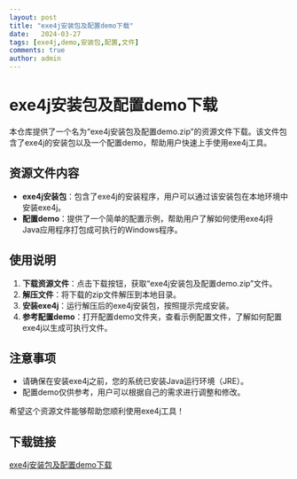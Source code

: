 ```yaml
---
layout: post
title: "exe4j安装包及配置demo下载"
date:   2024-03-27
tags: [exe4j,demo,安装包,配置,文件]
comments: true
author: admin
---
```

# exe4j安装包及配置demo下载

本仓库提供了一个名为“exe4j安装包及配置demo.zip”的资源文件下载。该文件包含了exe4j的安装包以及一个配置demo，帮助用户快速上手使用exe4j工具。

## 资源文件内容

- **exe4j安装包**：包含了exe4j的安装程序，用户可以通过该安装包在本地环境中安装exe4j。
- **配置demo**：提供了一个简单的配置示例，帮助用户了解如何使用exe4j将Java应用程序打包成可执行的Windows程序。

## 使用说明

1. **下载资源文件**：点击下载按钮，获取“exe4j安装包及配置demo.zip”文件。
2. **解压文件**：将下载的zip文件解压到本地目录。
3. **安装exe4j**：运行解压后的exe4j安装包，按照提示完成安装。
4. **参考配置demo**：打开配置demo文件夹，查看示例配置文件，了解如何配置exe4j以生成可执行文件。

## 注意事项

- 请确保在安装exe4j之前，您的系统已安装Java运行环境（JRE）。
- 配置demo仅供参考，用户可以根据自己的需求进行调整和修改。

希望这个资源文件能够帮助您顺利使用exe4j工具！

## 下载链接

[exe4j安装包及配置demo下载](https://pan.quark.cn/s/8119475227e1)